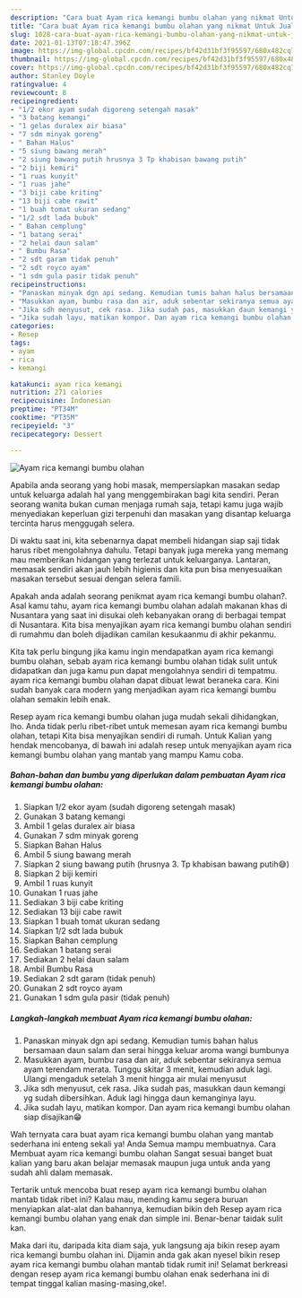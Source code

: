 ```yaml
---
description: "Cara buat Ayam rica kemangi bumbu olahan yang nikmat Untuk Jualan"
title: "Cara buat Ayam rica kemangi bumbu olahan yang nikmat Untuk Jualan"
slug: 1028-cara-buat-ayam-rica-kemangi-bumbu-olahan-yang-nikmat-untuk-jualan
date: 2021-01-13T07:18:47.396Z
image: https://img-global.cpcdn.com/recipes/bf42d31bf3f95597/680x482cq70/ayam-rica-kemangi-bumbu-olahan-foto-resep-utama.jpg
thumbnail: https://img-global.cpcdn.com/recipes/bf42d31bf3f95597/680x482cq70/ayam-rica-kemangi-bumbu-olahan-foto-resep-utama.jpg
cover: https://img-global.cpcdn.com/recipes/bf42d31bf3f95597/680x482cq70/ayam-rica-kemangi-bumbu-olahan-foto-resep-utama.jpg
author: Stanley Doyle
ratingvalue: 4
reviewcount: 8
recipeingredient:
- "1/2 ekor ayam sudah digoreng setengah masak"
- "3 batang kemangi"
- "1 gelas duralex air biasa"
- "7 sdm minyak goreng"
- " Bahan Halus"
- "5 siung bawang merah"
- "2 siung bawang putih hrusnya 3 Tp khabisan bawang putih"
- "2 biji kemiri"
- "1 ruas kunyit"
- "1 ruas jahe"
- "3 biji cabe kriting"
- "13 biji cabe rawit"
- "1 buah tomat ukuran sedang"
- "1/2 sdt lada bubuk"
- " Bahan cemplung"
- "1 batang serai"
- "2 helai daun salam"
- " Bumbu Rasa"
- "2 sdt garam tidak penuh"
- "2 sdt royco ayam"
- "1 sdm gula pasir tidak penuh"
recipeinstructions:
- "Panaskan minyak dgn api sedang. Kemudian tumis bahan halus bersamaan daun salam dan serai hingga keluar aroma wangi bumbunya"
- "Masukkan ayam, bumbu rasa dan air, aduk sebentar sekiranya semua ayam terendam merata. Tunggu skitar 3 menit, kemudian aduk lagi. Ulangi mengaduk setelah 3 menit hingga air mulai menyusut"
- "Jika sdh menyusut, cek rasa. Jika sudah pas, masukkan daun kemangi yg sudah dibersihkan. Aduk lagi hingga daun kemanginya layu."
- "Jika sudah layu, matikan kompor. Dan ayam rica kemangi bumbu olahan siap disajikan😁"
categories:
- Resep
tags:
- ayam
- rica
- kemangi

katakunci: ayam rica kemangi 
nutrition: 271 calories
recipecuisine: Indonesian
preptime: "PT34M"
cooktime: "PT35M"
recipeyield: "3"
recipecategory: Dessert

---
```



![Ayam rica kemangi bumbu olahan](https://img-global.cpcdn.com/recipes/bf42d31bf3f95597/680x482cq70/ayam-rica-kemangi-bumbu-olahan-foto-resep-utama.jpg)

Apabila anda seorang yang hobi masak, mempersiapkan masakan sedap untuk keluarga adalah hal yang menggembirakan bagi kita sendiri. Peran seorang  wanita bukan cuman menjaga rumah saja, tetapi kamu juga wajib menyediakan keperluan gizi terpenuhi dan masakan yang disantap keluarga tercinta harus menggugah selera.

Di waktu  saat ini, kita sebenarnya dapat membeli hidangan siap saji tidak harus ribet mengolahnya dahulu. Tetapi banyak juga mereka yang memang mau memberikan hidangan yang terlezat untuk keluarganya. Lantaran, memasak sendiri akan jauh lebih higienis dan kita pun bisa menyesuaikan masakan tersebut sesuai dengan selera famili. 



Apakah anda adalah seorang penikmat ayam rica kemangi bumbu olahan?. Asal kamu tahu, ayam rica kemangi bumbu olahan adalah makanan khas di Nusantara yang saat ini disukai oleh kebanyakan orang di berbagai tempat di Nusantara. Kita bisa menyajikan ayam rica kemangi bumbu olahan sendiri di rumahmu dan boleh dijadikan camilan kesukaanmu di akhir pekanmu.

Kita tak perlu bingung jika kamu ingin mendapatkan ayam rica kemangi bumbu olahan, sebab ayam rica kemangi bumbu olahan tidak sulit untuk didapatkan dan juga kamu pun dapat mengolahnya sendiri di tempatmu. ayam rica kemangi bumbu olahan dapat dibuat lewat beraneka cara. Kini sudah banyak cara modern yang menjadikan ayam rica kemangi bumbu olahan semakin lebih enak.

Resep ayam rica kemangi bumbu olahan juga mudah sekali dihidangkan, lho. Anda tidak perlu ribet-ribet untuk memesan ayam rica kemangi bumbu olahan, tetapi Kita bisa menyajikan sendiri di rumah. Untuk Kalian yang hendak mencobanya, di bawah ini adalah resep untuk menyajikan ayam rica kemangi bumbu olahan yang mantab yang mampu Kamu coba.

<!--inarticleads1-->

##### Bahan-bahan dan bumbu yang diperlukan dalam pembuatan Ayam rica kemangi bumbu olahan:

1. Siapkan 1/2 ekor ayam (sudah digoreng setengah masak)
1. Gunakan 3 batang kemangi
1. Ambil 1 gelas duralex air biasa
1. Gunakan 7 sdm minyak goreng
1. Siapkan  Bahan Halus
1. Ambil 5 siung bawang merah
1. Siapkan 2 siung bawang putih (hrusnya 3. Tp khabisan bawang putih😅)
1. Siapkan 2 biji kemiri
1. Ambil 1 ruas kunyit
1. Gunakan 1 ruas jahe
1. Sediakan 3 biji cabe kriting
1. Sediakan 13 biji cabe rawit
1. Siapkan 1 buah tomat ukuran sedang
1. Siapkan 1/2 sdt lada bubuk
1. Siapkan  Bahan cemplung
1. Sediakan 1 batang serai
1. Sediakan 2 helai daun salam
1. Ambil  Bumbu Rasa
1. Sediakan 2 sdt garam (tidak penuh)
1. Gunakan 2 sdt royco ayam
1. Gunakan 1 sdm gula pasir (tidak penuh)




<!--inarticleads2-->

##### Langkah-langkah membuat Ayam rica kemangi bumbu olahan:

1. Panaskan minyak dgn api sedang. Kemudian tumis bahan halus bersamaan daun salam dan serai hingga keluar aroma wangi bumbunya
1. Masukkan ayam, bumbu rasa dan air, aduk sebentar sekiranya semua ayam terendam merata. Tunggu skitar 3 menit, kemudian aduk lagi. Ulangi mengaduk setelah 3 menit hingga air mulai menyusut
1. Jika sdh menyusut, cek rasa. Jika sudah pas, masukkan daun kemangi yg sudah dibersihkan. Aduk lagi hingga daun kemanginya layu.
1. Jika sudah layu, matikan kompor. Dan ayam rica kemangi bumbu olahan siap disajikan😁




Wah ternyata cara buat ayam rica kemangi bumbu olahan yang mantab sederhana ini enteng sekali ya! Anda Semua mampu membuatnya. Cara Membuat ayam rica kemangi bumbu olahan Sangat sesuai banget buat kalian yang baru akan belajar memasak maupun juga untuk anda yang sudah ahli dalam memasak.

Tertarik untuk mencoba buat resep ayam rica kemangi bumbu olahan mantab tidak ribet ini? Kalau mau, mending kamu segera buruan menyiapkan alat-alat dan bahannya, kemudian bikin deh Resep ayam rica kemangi bumbu olahan yang enak dan simple ini. Benar-benar taidak sulit kan. 

Maka dari itu, daripada kita diam saja, yuk langsung aja bikin resep ayam rica kemangi bumbu olahan ini. Dijamin anda gak akan nyesel bikin resep ayam rica kemangi bumbu olahan mantab tidak rumit ini! Selamat berkreasi dengan resep ayam rica kemangi bumbu olahan enak sederhana ini di tempat tinggal kalian masing-masing,oke!.

